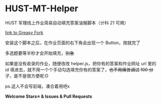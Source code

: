# HUST-MT-Helper 
HUST 军理线上作业简易自动填充答案油猴脚本（计科 21 可用）

[link to Greasy Fork](https://greasyfork.org/zh-CN/scripts/445342-hust%E5%8D%8E%E4%B8%AD%E7%A7%91%E6%8A%80%E5%A4%A7%E5%AD%A6%E5%86%9B%E7%90%86%E7%BA%BF%E4%B8%8A%E4%BD%9C%E4%B8%9A%E7%AE%80%E6%98%93%E8%87%AA%E5%8A%A8%E5%A1%AB%E5%85%85%E5%8A%A9%E6%89%8B)

安装这个脚本之后，在作业页面的右下角会出现一个 Button，按就完了

多选题要等半秒才会开始填充，~~别急~~

如果是没有收录的作业，随便改改 helper.js，把你有的答案和作业网址 url 里的 id 填进去，就不用一个个手动勾选填充你有的答案了，~~也不用痛苦调试 100 分了~~，是不是很方便呢:D

ps.这人不会写前端，凑合着用吧x

**Welcome Stars:star: & Issues & Pull Requests**
